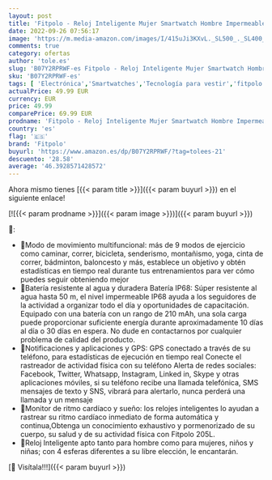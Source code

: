 ```yaml
---
layout: post
title: 'Fitpolo - Reloj Inteligente Mujer Smartwatch Hombre Impermeable IP68 Pulsera Actividad 1.3 Pulgada con Monitor de Ritmo cardíaco  Podómetro  Reloj Actividad para Xiaomi Huawei iPhone'
date: 2022-09-26 07:56:17
image: 'https://m.media-amazon.com/images/I/415uJi3KXvL._SL500_._SL400_.jpg'
comments: true
category: ofertas
author: 'tole.es'
slug: 'B07Y2RPRWF-es Fitpolo - Reloj Inteligente Mujer Smartwatch Hombre...'
sku: 'B07Y2RPRWF-es'
tags: [ 'Electrónica','Smartwatches','Tecnología para vestir','fitpolo','iphone','🇪🇸', ]
actualPrice: 49.99 EUR
currency: EUR
price: 49.99
comparePrice: 69.99 EUR
prodname: 'Fitpolo - Reloj Inteligente Mujer Smartwatch Hombre Impermeable IP68 Pulsera Actividad 1.3 Pulgada con Monitor de Ritmo cardíaco  Podómetro  Reloj Actividad para Xiaomi Huawei iPhone'
country: 'es'
flag: '🇪🇸'
brand: 'Fitpolo'
buyurl: 'https://www.amazon.es/dp/B07Y2RPRWF/?tag=tolees-21'
descuento: '28.58'
average: '46.3928571428572'
---
```


Ahora mismo tienes [{{< param title >}}]({{< param buyurl >}}) en el siguiente enlace!

[![{{< param prodname >}}]({{< param image >}})]({{< param buyurl >}})

🔎:

- 🎁Modo de movimiento multifuncional: más de 9 modos de ejercicio como caminar, correr, bicicleta, senderismo, montañismo, yoga, cinta de correr, bádminton, baloncesto y más, establece un objetivo y obtén estadísticas en tiempo real durante tus entrenamientos para ver cómo puedes seguir obteniendo mejor
- 🎁Batería resistente al agua y duradera Batería IP68: Súper resistente al agua hasta 50 m, el nivel impermeable IP68 ayuda a los seguidores de la actividad a organizar todo el día y oportunidades de capacitación. Equipado con una batería con un rango de 210 mAh, una sola carga puede proporcionar suficiente energía durante aproximadamente 10 días al día o 30 días en espera. No dude en contactarnos por cualquier problema de calidad del producto.
- 🎁Notificaciones y aplicaciones y GPS: GPS conectado a través de su teléfono, para estadísticas de ejecución en tiempo real Conecte el rastreador de actividad física con su teléfono Alerta de redes sociales: Facebook, Twitter, Whatsapp, Instagram, Linked in, Skype y otras aplicaciones móviles, si su teléfono recibe una llamada telefónica, SMS mensajes de texto y SNS, vibrará para alertarlo, nunca perderá una llamada y un mensaje
- 🎁Monitor de ritmo cardíaco y sueño: los relojes inteligentes lo ayudan a rastrear su ritmo cardíaco inmediato de forma automática y continua,Obtenga un conocimiento exhaustivo y pormenorizado de su cuerpo, su salud y de su actividad física con Fitpolo 205L.
- 🎁Reloj Inteligente apto tanto para hombre como para mujeres, niños y niñas; con 4 esferas diferentes a su libre elección, le encantarán.

[🛒 Visítala!!!]({{< param buyurl >}})
